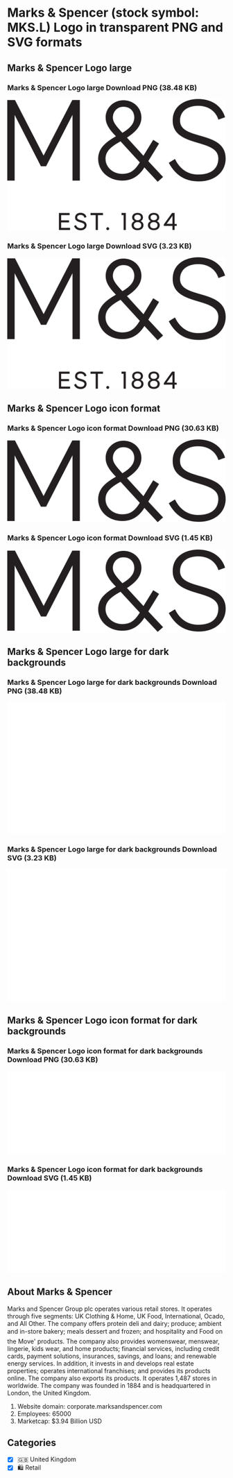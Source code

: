 # Marks & Spencer (stock symbol: MKS.L) Logo in transparent PNG and SVG formats

## Marks & Spencer Logo large

### Marks & Spencer Logo large Download PNG (38.48 KB)

![Marks & Spencer Logo large Download PNG (38.48 KB)](/img/orig/MKS.L_BIG-7f193358.png)

### Marks & Spencer Logo large Download SVG (3.23 KB)

![Marks & Spencer Logo large Download SVG (3.23 KB)](/img/orig/MKS.L_BIG-4bfc2889.svg)

## Marks & Spencer Logo icon format

### Marks & Spencer Logo icon format Download PNG (30.63 KB)

![Marks & Spencer Logo icon format Download PNG (30.63 KB)](/img/orig/MKS.L-72eca916.png)

### Marks & Spencer Logo icon format Download SVG (1.45 KB)

![Marks & Spencer Logo icon format Download SVG (1.45 KB)](/img/orig/MKS.L-b63a8592.svg)

## Marks & Spencer Logo large for dark backgrounds

### Marks & Spencer Logo large for dark backgrounds Download PNG (38.48 KB)

![Marks & Spencer Logo large for dark backgrounds Download PNG (38.48 KB)](/img/orig/MKS.L_BIG.D-061a2c32.png)

### Marks & Spencer Logo large for dark backgrounds Download SVG (3.23 KB)

![Marks & Spencer Logo large for dark backgrounds Download SVG (3.23 KB)](/img/orig/MKS.L_BIG.D-da283862.svg)

## Marks & Spencer Logo icon format for dark backgrounds

### Marks & Spencer Logo icon format for dark backgrounds Download PNG (30.63 KB)

![Marks & Spencer Logo icon format for dark backgrounds Download PNG (30.63 KB)](/img/orig/MKS.L.D-3cdaa6ad.png)

### Marks & Spencer Logo icon format for dark backgrounds Download SVG (1.45 KB)

![Marks & Spencer Logo icon format for dark backgrounds Download SVG (1.45 KB)](/img/orig/MKS.L.D-6b8d3a03.svg)

## About Marks & Spencer

Marks and Spencer Group plc operates various retail stores. It operates through five segments: UK Clothing & Home, UK Food, International, Ocado, and All Other. The company offers protein deli and dairy; produce; ambient and in-store bakery; meals dessert and frozen; and hospitality and Food on the Move' products. The company also provides womenswear, menswear, lingerie, kids wear, and home products; financial services, including credit cards, payment solutions, insurances, savings, and loans; and renewable energy services. In addition, it invests in and develops real estate properties; operates international franchises; and provides its products online. The company also exports its products. It operates 1,487 stores in worldwide. The company was founded in 1884 and is headquartered in London, the United Kingdom.

1. Website domain: corporate.marksandspencer.com
2. Employees: 65000
3. Marketcap: $3.94 Billion USD


## Categories
- [x] 🇬🇧 United Kingdom
- [x] 🛍️ Retail
